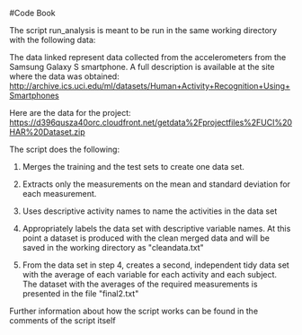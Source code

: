 #Code Book

The script run_analysis is meant to be run in the same working directory with the following data:

The data linked represent data collected from the accelerometers from the Samsung Galaxy S smartphone.
A full description is available at the site where the data was obtained: 
http://archive.ics.uci.edu/ml/datasets/Human+Activity+Recognition+Using+Smartphones 

Here are the data for the project: 
https://d396qusza40orc.cloudfront.net/getdata%2Fprojectfiles%2FUCI%20HAR%20Dataset.zip 

The script does the following:

1. Merges the training and the test sets to create one data set.

2. Extracts only the measurements on the mean and standard deviation for each measurement. 
3. Uses descriptive activity names to name the activities in the data set
4. Appropriately labels the data set with descriptive variable names. 
At this point a dataset is produced with the clean merged data and will be saved in the working directory as "cleandata.txt"

5. From the data set in step 4, creates a second, independent tidy data set with the average of each variable for each activity and each subject.
The dataset with the averages of the required measurements is presented in the file "final2.txt"

Further information about how the script works can be found in the comments of the script itself
